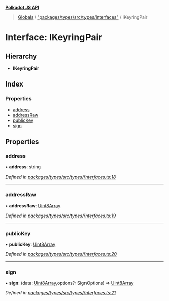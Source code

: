 **[Polkadot JS API](../README.md)**

> [Globals](../globals.md) / ["packages/types/src/types/interfaces"](../modules/_packages_types_src_types_interfaces_.md) / IKeyringPair

# Interface: IKeyringPair

## Hierarchy

* **IKeyringPair**

## Index

### Properties

* [address](_packages_types_src_types_interfaces_.ikeyringpair.md#address)
* [addressRaw](_packages_types_src_types_interfaces_.ikeyringpair.md#addressraw)
* [publicKey](_packages_types_src_types_interfaces_.ikeyringpair.md#publickey)
* [sign](_packages_types_src_types_interfaces_.ikeyringpair.md#sign)

## Properties

### address

•  **address**: string

*Defined in [packages/types/src/types/interfaces.ts:18](https://github.com/polkadot-js/api/blob/acb565d46/packages/types/src/types/interfaces.ts#L18)*

___

### addressRaw

•  **addressRaw**: [Uint8Array](../classes/_packages_types_src_codec_raw_.raw.md#uint8array)

*Defined in [packages/types/src/types/interfaces.ts:19](https://github.com/polkadot-js/api/blob/acb565d46/packages/types/src/types/interfaces.ts#L19)*

___

### publicKey

•  **publicKey**: [Uint8Array](../classes/_packages_types_src_codec_raw_.raw.md#uint8array)

*Defined in [packages/types/src/types/interfaces.ts:20](https://github.com/polkadot-js/api/blob/acb565d46/packages/types/src/types/interfaces.ts#L20)*

___

### sign

•  **sign**: (data: [Uint8Array](../classes/_packages_types_src_codec_raw_.raw.md#uint8array),options?: SignOptions) => [Uint8Array](../classes/_packages_types_src_codec_raw_.raw.md#uint8array)

*Defined in [packages/types/src/types/interfaces.ts:21](https://github.com/polkadot-js/api/blob/acb565d46/packages/types/src/types/interfaces.ts#L21)*
